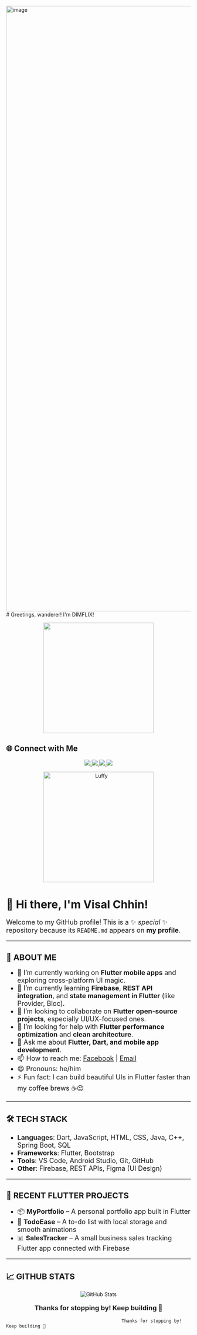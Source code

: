 <img width="1422" height="1645" alt="image" src="https://github.com/user-attachments/assets/5fa2da3a-a84f-4201-acdb-1b2cb2fab2ae" /># Greetings, wanderer! I'm DIMFLIX!

<p align="center">
  <img src="luffy.png" width="300" alt="" />
</p>

## 🌐 Connect with Me

<p align="center">
  <!-- GitHub or username badge (you can update this URL or text as needed) -->
  <a href="https://github.com/Imsal27">
    <img src="https://img.shields.io/badge/GitHub-Imsal27-181717?logo=github&logoColor=white&style=for-the-badge" />
  </a>

  <!-- Facebook badge -->
  <a href="https://www.facebook.com/share/18svtJvLzg/" target="_blank">
    <img src="https://img.shields.io/badge/Facebook-1877F2?logo=facebook&logoColor=white&style=for-the-badge" />
  </a>

  <!-- YouTube badge (replace # with your link) -->
  <a href="#" target="_blank">
    <img src="https://img.shields.io/badge/Youtube-FF0000?logo=youtube&logoColor=white&style=for-the-badge" />
  </a>

  <!-- VKontakte badge (replace # with your link) -->
  <a href="#" target="_blank">
    <img src="https://img.shields.io/badge/VKontakte-734c8a?logo=vk&logoColor=white&style=for-the-badge" />
  </a>
</p>

<!-- Luffy image centered -->
<p align="center">
  <img src="https://i.pinimg.com/originals/4b/91/29/4b91297aece7c396c423e8be61c1cabc.png" alt="Luffy" width="300" />
</p>


<h1 style="font-size: 30px;">👋 Hi there, I'm <strong>Visal Chhin</strong>!</h1>

<p style="font-size: 18px;">
Welcome to my GitHub profile!  
This is a ✨ <em>special</em> ✨ repository because its <code>README.md</code> appears on <strong>my profile</strong>.
</p>

<hr />

<h2 style="font-size: 22px;">🚀 ABOUT ME</h2>

<ul style="font-size: 18px;">
  <li>🔭 I’m currently working on <strong>Flutter mobile apps</strong> and exploring cross-platform UI magic.</li>
  <li>🌱 I’m currently learning <strong>Firebase</strong>, <strong>REST API integration</strong>, and <strong>state management in Flutter</strong> (like Provider, Bloc).</li>
  <li>👯 I’m looking to collaborate on <strong>Flutter open-source projects</strong>, especially UI/UX-focused ones.</li>
  <li>🤔 I’m looking for help with <strong>Flutter performance optimization</strong> and <strong>clean architecture</strong>.</li>
  <li>💬 Ask me about <strong>Flutter, Dart, and mobile app development</strong>.</li>
  <li>📫 How to reach me: <a href="https://www.facebook.com/share/18svtJvLzg/">Facebook</a> | <a href="mailto:visalchhin54@email.com">Email</a></li>
  <li>😄 Pronouns: he/him</li>
  <li>⚡ Fun fact: I can build beautiful UIs in Flutter faster than my coffee brews ☕😉</li>
</ul>

<hr />

<h2 style="font-size: 22px;">🛠️ TECH STACK</h2>

<ul style="font-size: 18px;">
  <li><strong>Languages</strong>: Dart, JavaScript, HTML, CSS, Java, C++, Spring Boot, SQL</li>
  <li><strong>Frameworks</strong>: Flutter, Bootstrap</li>
  <li><strong>Tools</strong>: VS Code, Android Studio, Git, GitHub</li>
  <li><strong>Other</strong>: Firebase, REST APIs, Figma (UI Design)</li>
</ul>

<hr />

<h2 style="font-size: 22px;">📱 RECENT FLUTTER PROJECTS</h2>

<ul style="font-size: 18px;">
  <li>📦 <strong>MyPortfolio</strong> – A personal portfolio app built in Flutter</li>
  <li>📝 <strong>TodoEase</strong> – A to-do list with local storage and smooth animations</li>
  <li>📊 <strong>SalesTracker</strong> – A small business sales tracking Flutter app connected with Firebase</li>
</ul>

<hr />

<h2 style="font-size: 22px;">📈 GITHUB STATS</h2>

<p align="center">
  <img src="https://github-readme-stats.vercel.app/api?username=visal-chhin&show_icons=true&theme=tokyonight" alt="GitHub Stats" />
</p>

<p style="font-size: 18px; text-align: center;">
  <strong>Thanks for stopping by! Keep building 🚀</strong>
</p>



                                                Thanks for stopping by! Keep building 🚀

